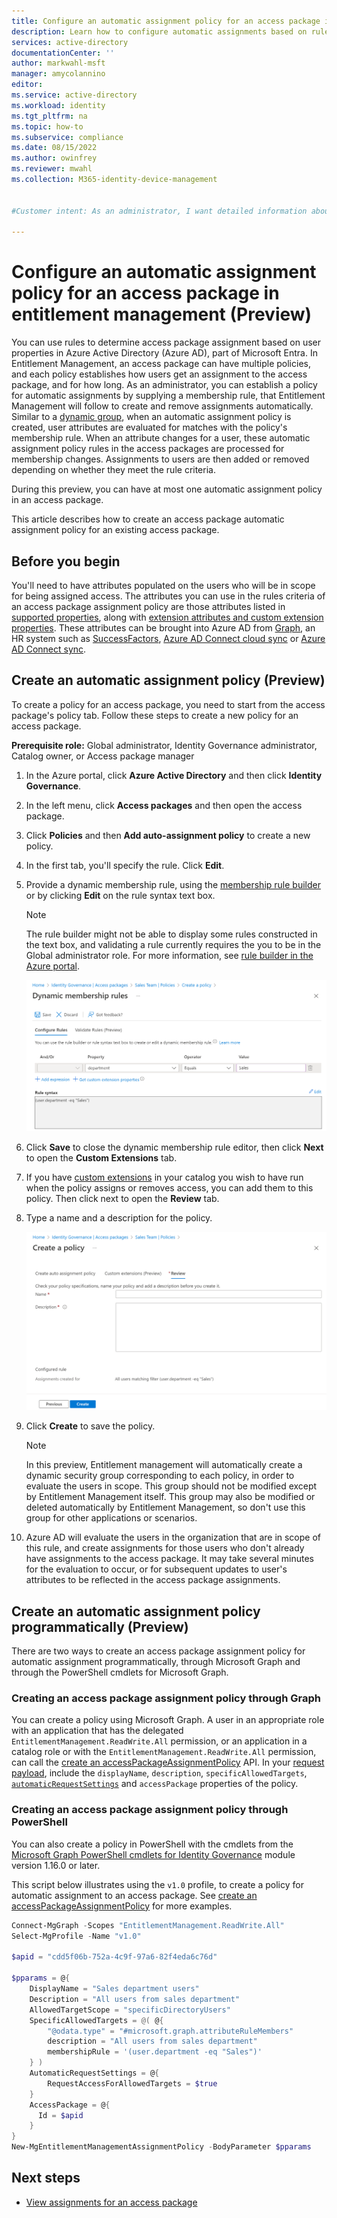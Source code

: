 ```yaml
---
title: Configure an automatic assignment policy for an access package in entitlement management - Microsoft Entra
description: Learn how to configure automatic assignments based on rules for an access package in entitlement management.
services: active-directory
documentationCenter: ''
author: markwahl-msft
manager: amycolannino
editor: 
ms.service: active-directory
ms.workload: identity
ms.tgt_pltfrm: na
ms.topic: how-to
ms.subservice: compliance
ms.date: 08/15/2022
ms.author: owinfrey
ms.reviewer: mwahl
ms.collection: M365-identity-device-management


#Customer intent: As an administrator, I want detailed information about how I can edit an access package to include a policy for users to get and lose access package assignments automatically, without them or an administrator needing to request access.

---
```

# Configure an automatic assignment policy for an access package in entitlement management (Preview)

You can use rules to determine access package assignment based on user properties in Azure Active Directory (Azure AD), part of Microsoft Entra.  In Entitlement Management, an access package can have multiple policies, and each policy establishes how users get an assignment to the access package, and for how long.  As an administrator, you can establish a policy for automatic assignments by supplying a membership rule, that Entitlement Management will follow to create and remove assignments automatically.  Similar to a [dynamic group](../enterprise-users/groups-create-rule.md), when an automatic assignment policy is created, user attributes are evaluated for matches with the policy's membership rule. When an attribute changes for a user, these automatic assignment policy rules in the access packages are processed for membership changes. Assignments to users are then added or removed depending on whether they meet the rule criteria.

During this preview, you can have at most one automatic assignment policy in an access package.

This article describes how to create an access package automatic assignment policy for an existing access package.

## Before you begin

You'll need to have attributes populated on the users who will be in scope for being assigned access.  The attributes you can use in the rules criteria of an access package assignment policy are those attributes listed in [supported properties](../enterprise-users/groups-dynamic-membership.md#supported-properties), along with [extension attributes and custom extension properties](../enterprise-users/groups-dynamic-membership.md#extension-properties-and-custom-extension-properties).  These attributes can be brought into Azure AD from [Graph](/graph/api/resources/user), an HR system such as [SuccessFactors](../app-provisioning/sap-successfactors-integration-reference.md), [Azure AD Connect cloud sync](../cloud-sync/how-to-attribute-mapping.md) or [Azure AD Connect sync](../hybrid/how-to-connect-sync-feature-directory-extensions.md).

## Create an automatic assignment policy (Preview)

To create a policy for an access package, you need to start from the access package's policy tab. Follow these steps to create a new policy for an access package.

**Prerequisite role:** Global administrator, Identity Governance administrator, Catalog owner, or Access package manager

1. In the Azure portal, click **Azure Active Directory** and then click **Identity Governance**.

1. In the left menu, click **Access packages** and then open the access package.

1. Click **Policies** and then **Add auto-assignment policy** to create a new policy.

1. In the first tab, you'll specify the rule.  Click **Edit**.

1. Provide a dynamic membership rule, using the [membership rule builder](../enterprise-users/groups-dynamic-membership.md) or by clicking **Edit** on the rule syntax text box.

   > [!NOTE]
   > The rule builder might not be able to display some rules constructed in the text box, and validating a rule currently requires the you to be in the Global administrator role. For more information, see [rule builder in the Azure portal](../enterprise-users/groups-create-rule.md#rule-builder-in-the-azure-portal).

    ![Screenshot of an access package automatic assignment policy rule configuration.](./media/entitlement-management-access-package-auto-assignment-policy/auto-assignment-rule-configuration.png)

1. Click **Save** to close the dynamic membership rule editor, then click **Next** to open the **Custom Extensions** tab.

1. If you have [custom extensions](entitlement-management-logic-apps-integration.md) in your catalog you wish to have run when the policy assigns or removes access, you can add them to this policy.  Then click next to open the **Review** tab.

1. Type a name and a description for the policy.

    ![Screenshot of an access package automatic assignment policy review tab.](./media/entitlement-management-access-package-auto-assignment-policy/auto-assignment-review.png)

1. Click **Create** to save the policy.

   > [!NOTE]
   > In this preview, Entitlement management will automatically create a dynamic security group corresponding to each policy, in order to evaluate the users in scope. This group should not be modified except by Entitlement Management itself.  This group may also be modified or deleted automatically by Entitlement Management, so don't use this group for other applications or scenarios.

1. Azure AD will evaluate the users in the organization that are in scope of this rule, and create assignments for those users who don't already have assignments to the access package.  It may take several minutes for the evaluation to occur, or for subsequent updates to user's attributes to be reflected in the access package assignments.

## Create an automatic assignment policy programmatically (Preview)

There are two ways to create an access package assignment policy for automatic assignment programmatically, through Microsoft Graph and through the PowerShell cmdlets for Microsoft Graph.

### Creating an access package assignment policy through Graph

You can create a policy using Microsoft Graph. A user in an appropriate role with an application that has the delegated `EntitlementManagement.ReadWrite.All` permission, or an application in a catalog role or with the `EntitlementManagement.ReadWrite.All` permission, can call the [create an accessPackageAssignmentPolicy](/graph/api/entitlementmanagement-post-assignmentpolicies?tabs=http&view=graph-rest-1.0&preserve-view=true) API. In your [request payload](/graph/api/resources/accesspackageassignmentpolicy?view=graph-rest-1.0&preserve-view=true), include the `displayName`, `description`, `specificAllowedTargets`, [`automaticRequestSettings`](/graph/api/resources/accesspackageautomaticrequestsettings?view=graph-rest-1.0&preserve-view=true) and `accessPackage` properties of the policy.

### Creating an access package assignment policy through PowerShell

You can also create a policy in PowerShell with the cmdlets from the [Microsoft Graph PowerShell cmdlets for Identity Governance](https://www.powershellgallery.com/packages/Microsoft.Graph.Identity.Governance/) module version 1.16.0 or later.

This script below illustrates using the `v1.0` profile, to create a policy for automatic assignment to an access package.  See [create an accessPackageAssignmentPolicy](/graph/api/entitlementmanagement-post-assignmentpolicies?tabs=http&view=graph-rest-v1.0&preserve-view=true) for more examples.

```powershell
Connect-MgGraph -Scopes "EntitlementManagement.ReadWrite.All"
Select-MgProfile -Name "v1.0"

$apid = "cdd5f06b-752a-4c9f-97a6-82f4eda6c76d"

$pparams = @{
	DisplayName = "Sales department users"
	Description = "All users from sales department"
	AllowedTargetScope = "specificDirectoryUsers"
	SpecificAllowedTargets = @( @{
        "@odata.type" = "#microsoft.graph.attributeRuleMembers"
        description = "All users from sales department"
        membershipRule = '(user.department -eq "Sales")'
	} )
	AutomaticRequestSettings = @{
        RequestAccessForAllowedTargets = $true
	}
    AccessPackage = @{
      Id = $apid
    }
}
New-MgEntitlementManagementAssignmentPolicy -BodyParameter $pparams
```

## Next steps

- [View assignments for an access package](entitlement-management-access-package-assignments.md)
